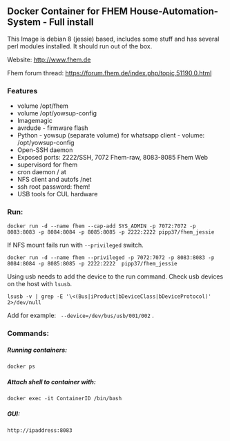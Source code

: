 ## Docker Container for FHEM House-Automation-System - Full install
This Image is debian 8 (jessie) based, includes some stuff and has several perl modules installed. It should run out of the box.

Website: http://www.fhem.de

Fhem forum thread: https://forum.fhem.de/index.php/topic,51190.0.html

### Features
* volume /opt/fhem
* volume /opt/yowsup-config
* Imagemagic
* avrdude - firmware flash
* Python - yowsup (separate volume) for whatsapp client - volume: /opt/yowsup-config
* Open-SSH daemon
* Exposed ports: 2222/SSH, 7072 Fhem-raw, 8083-8085 Fhem Web
* supervisord for fhem
* cron daemon / at
* NFS client and autofs /net
* ssh root password: fhem!
* USB tools for CUL hardware

### Run:
    docker run -d --name fhem --cap-add SYS_ADMIN -p 7072:7072 -p 8083:8083 -p 8084:8084 -p 8085:8085 -p 2222:2222 pipp37/fhem_jessie
   
If NFS mount fails run with `--privileged` switch.

    docker run -d --name fhem --privileged -p 7072:7072 -p 8083:8083 -p 8084:8084 -p 8085:8085 -p 2222:2222  pipp37/fhem_jessie


Using  usb  needs to add the device to the run command.  Check usb devices on the host with ` lsusb `.

` lsusb -v | grep -E '\<(Bus|iProduct|bDeviceClass|bDeviceProtocol)' 2>/dev/null `

Add for example: `  --device=/dev/bus/usb/001/002 ` .


### Commands:
##### Running containers:
    docker ps
##### Attach shell to container with:
    docker exec -it ContainerID /bin/bash
##### GUI:
    http://ipaddress:8083
